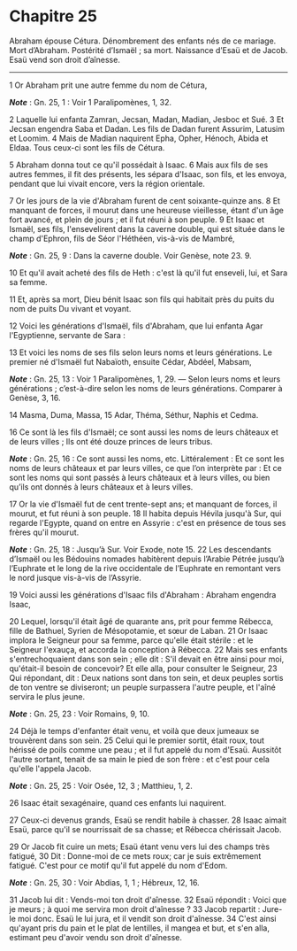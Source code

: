 # Chapitre 25

Abraham épouse Cétura.
Dénombrement des enfants nés de ce mariage.
Mort d’Abraham.
Postérité d’Ismaël ; sa mort.
Naissance d’Esaü et de Jacob.
Esaü vend son droit d’aînesse.

***

1 Or Abraham prit une autre femme du nom de Cétura,

***Note*** :  Gn. 25, 1 : Voir 1 Paralipomènes, 1, 32.

2 Laquelle lui enfanta Zamran, Jecsan, Madan, Madian, Jesboc et Sué. 3 Et Jecsan engendra Saba et Dadan. Les fils de Dadan furent Assurim, Latusim et Loomim. 4 Mais de Madian naquirent Epha, Opher, Hénoch, Abida et Eldaa. Tous ceux-ci sont les fils de Cétura.


5 Abraham donna tout ce qu'il possédait à Isaac. 6 Mais aux fils de ses autres femmes, il fit des présents, les sépara d'Isaac, son fils, et les envoya, pendant que lui vivait encore, vers la région orientale.


7 Or les jours de la vie d'Abraham furent de cent soixante-quinze ans. 8 Et manquant de forces, il mourut dans une heureuse vieillesse, étant d'un âge fort avancé, et plein de jours ; et il fut réuni à son peuple. 9 Et Isaac et Ismaël, ses fils, l'ensevelirent dans la caverne double, qui est située dans le champ d'Ephron, fils de Séor l'Héthéen, vis-à-vis de Mambré,

***Note*** :  Gn. 25, 9 : Dans la caverne double. Voir Genèse, note 23. 9.

10 Et qu'il avait acheté des fils de Heth : c'est là qu'il fut enseveli, lui, et Sara sa femme.


11 Et, après sa mort, Dieu bénit Isaac son fils qui habitait près du puits du nom de puits Du vivant et voyant.


12 Voici les générations d'Ismaël, fils d'Abraham, que lui enfanta Agar l'Egyptienne, servante de Sara :


13 Et voici les noms de ses fils selon leurs noms et leurs générations. Le premier né d'Ismaël fut Nabaïoth, ensuite Cédar, Abdéel, Mabsam,

***Note*** :  Gn. 25, 13 : Voir 1 Paralipomènes, 1, 29. ― Selon leurs noms et leurs générations ; c’est-à-dire selon les noms de leurs générations. Comparer à Genèse, 3, 16.

14 Masma, Duma, Massa, 15 Adar, Théma, Séthur, Naphis et Cedma.


16 Ce sont là les fils d'Ismaël; ce sont aussi les noms de leurs châteaux et de leurs villes ; Ils ont été douze princes de leurs tribus.

***Note*** :  Gn. 25, 16 : Ce sont aussi les noms, etc. Littéralement : Et ce sont les noms de leurs châteaux et par leurs villes, ce que l’on interprète par : Et ce sont les noms qui sont passés à leurs châteaux et à leurs villes, ou bien qu’ils ont donnés à leurs châteaux et à leurs villes.


17 Or la vie d'Ismaël fut de cent trente-sept ans; et manquant de forces, il mourut, et fut réuni à son peuple. 18 Il habita depuis Hévila jusqu'à Sur, qui regarde l'Egypte, quand on entre en Assyrie : c'est en présence de tous ses frères qu'il mourut.

***Note*** :  Gn. 25, 18 : Jusqu’à Sur. Voir Exode, note 15. 22 Les descendants d’Ismaël ou les Bédouins nomades habitèrent depuis l’Arabie Pétrée jusqu’à l’Euphrate et le long de la rive occidentale de l’Euphrate en remontant vers le nord jusque vis-à-vis de l’Assyrie.


19 Voici aussi les générations d'Isaac fils d'Abraham : Abraham engendra Isaac,


20 Lequel, lorsqu'il était âgé de quarante ans, prit pour femme Rébecca, fille de Bathuel, Syrien de Mésopotamie, et sœur de Laban. 21 Or Isaac implora le Seigneur pour sa femme, parce qu'elle était stérile : et le Seigneur l'exauça, et accorda la conception à Rébecca. 22 Mais ses enfants s'entrechoquaient dans son sein ; elle dit : S'il devait en être ainsi pour moi, qu'était-il besoin de concevoir? Et elle alla, pour consulter le Seigneur, 23 Qui répondant, dit : Deux nations sont dans ton sein, et deux peuples sortis de ton ventre se diviseront; un peuple surpassera l'autre peuple, et l'aîné servira le plus jeune.

***Note*** :  Gn. 25, 23 : Voir Romains, 9, 10.


24 Déjà le temps d'enfanter était venu, et voilà que deux jumeaux se trouvèrent dans son sein. 25 Celui qui le premier sortit, était roux, tout hérissé de poils comme une peau ; et il fut appelé du nom d'Esaü. Aussitôt l'autre sortant, tenait de sa main le pied de son frère : et c'est pour cela qu'elle l'appela Jacob.

***Note*** :  Gn. 25, 25 : Voir Osée, 12, 3 ; Matthieu, 1, 2.

26 Isaac était sexagénaire, quand ces enfants lui naquirent.


27 Ceux-ci devenus grands, Esaü se rendit habile à chasser. 28 Isaac aimait Esaü, parce qu'il se nourrissait de sa chasse; et Rébecca chérissait Jacob.


29 Or Jacob fit cuire un mets; Esaü étant venu vers lui des champs très fatigué, 30 Dit : Donne-moi de ce mets roux; car je suis extrêmement fatigué. C'est pour ce motif qu'il fut appelé du nom d'Edom.

***Note*** :  Gn. 25, 30 : Voir Abdias, 1, 1 ; Hébreux, 12, 16.

31 Jacob lui dit : Vends-moi ton droit d'aînesse. 32 Esaü répondit : Voici que je meurs ; à quoi me servira mon droit d'aînesse ? 33 Jacob repartit : Jure-le moi donc. Esaü le lui jura, et il vendit son droit d'aînesse. 34 C'est ainsi qu'ayant pris du pain et le plat de lentilles, il mangea et but, et s'en alla, estimant peu d'avoir vendu son droit d'aînesse.

